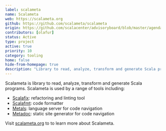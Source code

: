 ```yaml
---
label: scalameta
name: Scalameta
web: https://scalameta.org
github: https://github.com/scalameta/scalameta
origin: https://github.com/scalacenter/advisoryboard/blob/master/agendas/001-2016-q2.md
contributors: [olafur]
status: Active
type: project
active: true
priority: 10
category: tooling
home: false
hide-from-homepage: true
description: "Library to read, analyze, transform and generate Scala programs"
---
```


Scalameta is library to read, analyze, transform and generate Scala programs.
Scalameta is used by a range of tools including:

- [Scalafix](https://scalacenter.github.io/scalafix/): refactoring and linting
  tool
- [Scalafmt](http://scalameta.org/scalafmt/): code formatter
- [Metals](http://scalameta.org/metals/): language server for code navigation
- [Metadoc](https://github.com/scalameta/metadoc): static site generator for
  code navigation

Visit [scalameta.org](http://scalameta.org) to to learn more about Scalameta.

